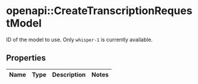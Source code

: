 # openapi::CreateTranscriptionRequestModel

ID of the model to use. Only `whisper-1` is currently available. 

## Properties
Name | Type | Description | Notes
------------ | ------------- | ------------- | -------------


